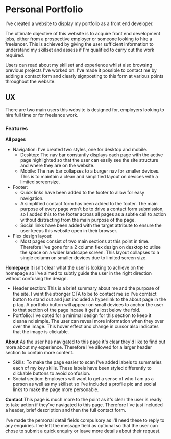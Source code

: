 # Personal Portfolio
I've created a website to display my portfolio as a front end developer. 

The ultimate objective of this website is to acquire front end development jobs, either from a prospective employer or someone looking to hire a freelancer. This is achieved by giving the user sufficient information to understand my skillset and assess if I'm qualified to carry out the work required.

Users can read about my skillset and experience whilst also browsing previous projects I've worked on. I've made it possible to contact me by adding a contact form and clearly signposting to this form at various points throughout the website.

## UX
There are two main users this website is designed for, employers looking to hire full time or for freelance work. 

### Features

**All pages**
- Navigation: I've created two styles, one for desktop and mobile. 
    - Desktop: The nav bar constantly displays each page with the active page highlighted so that the user can easily see the site structure and where they are on the website.
    - Mobile: The nav bar collapses to a burger nav for smaller devices. This is to maintain a clean and simplified layout on devices with a limited screensize.
- Footer: 
    - Quick links have been added to the footer to allow for easy navigation. 
    - A simplified contact form has been added to the footer. The main purpose of every page won't be to drive a contact form submission, so I added this to the footer across all pages as a subtle call to action without distracting from the main purpose of the page.
    - Social links have been added with the target attribute to ensure the user keeps this website open in their browser.
- Flex design layout:
    - Most pages consist of two main sections at this point in time. Therefore I've gone for a 2 column flex design on desktop to utlise the space on a wider landscape screen. This layout collapses to a single column on smaller devices due to limited screen size.

**Homepage**
It isn't clear what the user is looking to achieve on the homepage so I've aimed to subtly guide the user in the right direction without confusing the design.
- Header section: This is a brief summary about me and the purpose of the site. I want the stronger CTA to be to contact me so I've comtact button to stand out and just included a hyperlink to the about page in the p tag. A portfolio button will appear on small devices to anchor the user to that section of the page incase it get's lost below the fold.
- Portfolio: I've opted for a minimal design for this section to keep it cleana nd simple. The user can reveal more information when they over over the image. This hover effect and change in cursor also indicates that the image is clickable.

**About**
As the user has navigated to this page it's clear they'd like to find out more about my experience. Therefore I've allowed for a larger header section to contain more content.
- Skills: To make the page easier to scan I've added labels to summaries each of my key skills. These labels have been styled differently to clickable buttons to avoid confusion.
- Social section: Employers will want to get a sense of who I am as a person as well as my skillset so I've included a profile pic and social links to make the page more personable.

**Contact**
This page is much more to the point as it's clear the user is ready to take action if they've navigated to this page. Therefore I've just included a header, brief description and then the full contact form. 

I've made the personal detail fields compulsory as I'll need these to reply to any enquiries. I've left the message field as optional so that the user can chose to submit a quick enquiry or leave more details about their request.






